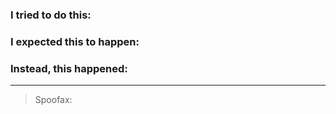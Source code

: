 <short summary of the issue>

### I tried to do this:

<description of what you did>

### I expected this to happen:

<explanation>

### Instead, this happened:

<explanation>

---

> Spoofax: <plugin version>
